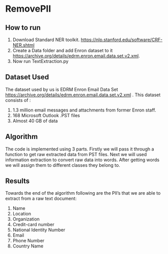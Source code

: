 # RemovePII
## How to run 
1. Download Standard NER toolkit. https://nlp.stanford.edu/software/CRF-NER.shtml
2. Create a Data folder and add Enron dataset to it https://archive.org/details/edrm.enron.email.data.set.v2.xml. 
3. Now run TextExtraction.py 

## Dataset Used
The dataset used by us is EDRM Enron Email Data Set https://archive.org/details/edrm.enron.email.data.set.v2.xml . This dataset consists of :
1. 1.3 million email messages and attachments from former Enron staff.
2. 168 Microsoft Outlook .PST files
3. Almost 40 GB of data

## Algorithm
The code is implemented using 3 parts. Firstly we will pass it through a function to get raw
extracted data from PST files. Next we will used information extraction to convert raw data into
words. After getting words we will assign them to different classes they belong to.

## Results
Towards the end of the algorithm following are the PII’s that we are able to extract from a raw text
document:
1. Name
2. Location
3. Organization
4. Credit-card number
5. National Identity Number
6. Email
7. Phone Number
8. Country Name
